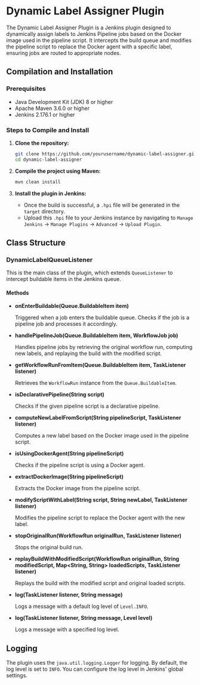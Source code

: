 # Dynamic Label Assigner Plugin

The Dynamic Label Assigner Plugin is a Jenkins plugin designed to dynamically assign labels to Jenkins Pipeline jobs based on the Docker image used in the pipeline script. It intercepts the build queue and modifies the pipeline script to replace the Docker agent with a specific label, ensuring jobs are routed to appropriate nodes.

## Compilation and Installation

### Prerequisites

- Java Development Kit (JDK) 8 or higher
- Apache Maven 3.6.0 or higher
- Jenkins 2.176.1 or higher

### Steps to Compile and Install

1. **Clone the repository:**

    ```sh
    git clone https://github.com/yourusername/dynamic-label-assigner.git
    cd dynamic-label-assigner
    ```

2. **Compile the project using Maven:**

    ```sh
    mvn clean install
    ```

3. **Install the plugin in Jenkins:**

    - Once the build is successful, a `.hpi` file will be generated in the `target` directory.
    - Upload this `.hpi` file to your Jenkins instance by navigating to `Manage Jenkins` -> `Manage Plugins` -> `Advanced` -> `Upload Plugin`.

## Class Structure

### DynamicLabelQueueListener

This is the main class of the plugin, which extends `QueueListener` to intercept buildable items in the Jenkins queue.

#### Methods

- **onEnterBuildable(Queue.BuildableItem item)**
  
  Triggered when a job enters the buildable queue. Checks if the job is a pipeline job and processes it accordingly.

- **handlePipelineJob(Queue.BuildableItem item, WorkflowJob job)**
  
  Handles pipeline jobs by retrieving the original workflow run, computing new labels, and replaying the build with the modified script.

- **getWorkflowRunFromItem(Queue.BuildableItem item, TaskListener listener)**
  
  Retrieves the `WorkflowRun` instance from the `Queue.BuildableItem`.

- **isDeclarativePipeline(String script)**
  
  Checks if the given pipeline script is a declarative pipeline.

- **computeNewLabelFromScript(String pipelineScript, TaskListener listener)**
  
  Computes a new label based on the Docker image used in the pipeline script.

- **isUsingDockerAgent(String pipelineScript)**
  
  Checks if the pipeline script is using a Docker agent.

- **extractDockerImage(String pipelineScript)**
  
  Extracts the Docker image from the pipeline script.

- **modifyScriptWithLabel(String script, String newLabel, TaskListener listener)**
  
  Modifies the pipeline script to replace the Docker agent with the new label.

- **stopOriginalRun(WorkflowRun originalRun, TaskListener listener)**
  
  Stops the original build run.

- **replayBuildWithModifiedScript(WorkflowRun originalRun, String modifiedScript, Map<String, String> loadedScripts, TaskListener listener)**
  
  Replays the build with the modified script and original loaded scripts.

- **log(TaskListener listener, String message)**
  
  Logs a message with a default log level of `Level.INFO`.

- **log(TaskListener listener, String message, Level level)**
  
  Logs a message with a specified log level.

## Logging

The plugin uses the `java.util.logging.Logger` for logging. By default, the log level is set to `INFO`. You can configure the log level in Jenkins' global settings.


